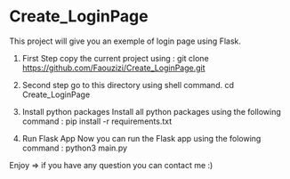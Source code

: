 # Create_LoginPage
This project will give you an exemple of login page using Flask. 

1. First Step 
copy the current project using : git clone https://github.com/Faouzizi/Create_LoginPage.git

2. Second step
go to this directory using shell command. 
cd Create_LoginPage

3. Install python packages
Install all python packages using the following command : pip install -r requirements.txt

4. Run Flask App
Now you can run the Flask app using the folowing command : python3 main.py

Enjoy => if you have any question you can contact me :) 
